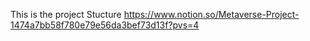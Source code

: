 This is the project Stucture 
https://www.notion.so/Metaverse-Project-1474a7bb58f780e79e56da3bef73d13f?pvs=4


